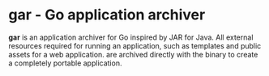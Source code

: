 gar - Go application archiver
=============================

**gar** is an application archiver for Go inspired by JAR for Java.  All
external resources required for running an application, such as templates and
public assets for a web application. are archived directly with the binary to
create a completely portable application.
